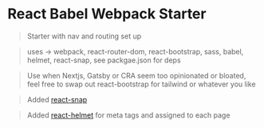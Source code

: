 # React Babel Webpack Starter

> Starter with nav and routing set up 

> uses -> webpack, react-router-dom, react-bootstrap, sass, babel, helmet, react-snap, see packgae.json for deps

> Use when Nextjs, Gatsby or CRA seem too opinionated or bloated, feel free to swap out react-bootstrap for tailwind or whatever you like

> Added [react-snap](https://www.npmjs.com/package/react-snap) 

> Added [react-helmet](https://www.npmjs.com/package/react-helmet) for meta tags and assigned to each page